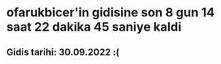# ofarukbicer'in gidisine son 8 gun 14 saat 22 dakika 45 saniye kaldi

## Gidis tarihi: 30.09.2022 :(